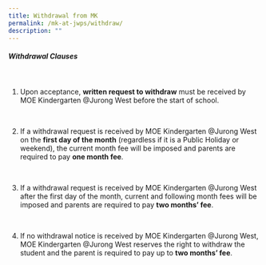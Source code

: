 ```yaml
---
title: Withdrawal from MK
permalink: /mk-at-jwps/withdraw/
description: ""
---
```

##### Withdrawal Clauses
<br>

1) Upon acceptance, **written request to withdraw** must be received by MOE Kindergarten @Jurong West before the start of school.
<br>

2) If a withdrawal request is received by MOE Kindergarten @Jurong West on the **first day of the month** (regardless if it is a Public Holiday or weekend), the current month fee will be imposed and parents are required to pay **one month fee**.
<br>

3) If a withdrawal request is received by MOE Kindergarten @Jurong West after the first day of the month, current and following month fees will be imposed and parents are required to pay **two months’ fee**.
<br>

4) If no withdrawal notice is received by MOE Kindergarten @Jurong West, MOE Kindergarten @Jurong West reserves the right to withdraw the student and the parent is required to pay up to **two months’ fee**. 